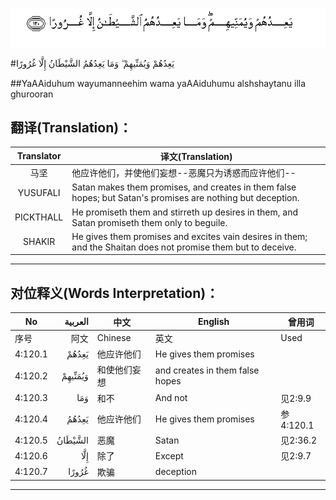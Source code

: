 ![004:120](images/004_120.gif)

#يَعِدُهُمْ وَيُمَنِّيهِمْ ۖ وَمَا يَعِدُهُمُ الشَّيْطَانُ إِلَّا غُرُورًا 

##YaAAiduhum wayumanneehim wama yaAAiduhumu alshshaytanu illa ghurooran 

## 翻译(Translation)：

| Translator | 译文(Translation)                                            |
| :--------: | ------------------------------------------------------------ |
|    马坚    | 他应许他们，并使他们妄想--恶魔只为诱惑而应许他们--           |
|  YUSUFALI  | Satan makes them promises, and creates in them false hopes; but Satan's promises are nothing but deception. |
| PICKTHALL  | He promiseth them and stirreth up desires in them, and Satan promiseth them only to beguile. |
|   SHAKIR   | He gives them promises and excites vain desires in them; and the Shaitan does not promise them but to deceive. |

---

## 对位释义(Words Interpretation)：

| No   | العربية | 中文    | English | 曾用词 |
| ---- | ------: | ------- | ------- | ------ |
| 序号 |    阿文 | Chinese | 英文    | Used   |
| 4:120.1 | يَعِدُهُمْ   | 他应许他们   | He gives them promises          |           |
| 4:120.2 | وَيُمَنِّيهِمْ | 和使他们妄想 | and creates in them false hopes |           |
| 4:120.3 | وَمَا     | 和不         | And not                         | 见2:9.9   |
| 4:120.4 | يَعِدُهُمُ   | 他应许他们   | He gives them promises          | 参4:120.1 |
| 4:120.5 | الشَّيْطَانُ | 恶魔         | Satan                           | 见2:36.2  |
| 4:120.6 | إِلَّا     | 除了         | Except                          | 见2:9.7   |
| 4:120.7 | غُرُورًا   | 欺骗         | deception                       |           |

---
